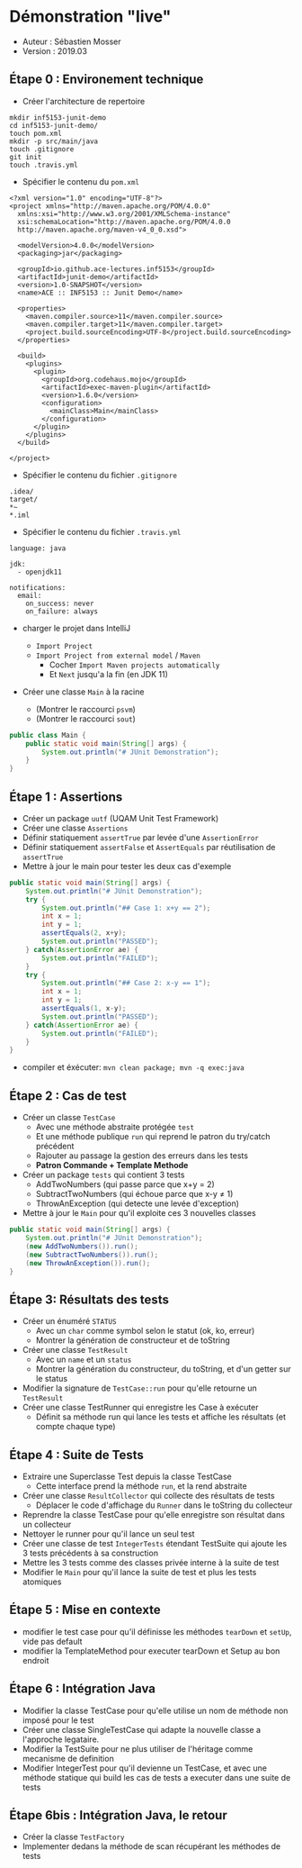 # Démonstration "live"

  * Auteur : Sébastien Mosser
  * Version : 2019.03


## Étape 0 : Environement technique

  * Créer l'architecture de repertoire

```
mkdir inf5153-junit-demo
cd inf5153-junit-demo/
touch pom.xml
mkdir -p src/main/java
touch .gitignore
git init
touch .travis.yml
```

  * Spécifier le contenu du `pom.xml`

```
<?xml version="1.0" encoding="UTF-8"?>
<project xmlns="http://maven.apache.org/POM/4.0.0"
  xmlns:xsi="http://www.w3.org/2001/XMLSchema-instance"
  xsi:schemaLocation="http://maven.apache.org/POM/4.0.0
  http://maven.apache.org/maven-v4_0_0.xsd">

  <modelVersion>4.0.0</modelVersion>
  <packaging>jar</packaging>

  <groupId>io.github.ace-lectures.inf5153</groupId>
  <artifactId>junit-demo</artifactId>
  <version>1.0-SNAPSHOT</version>
  <name>ACE :: INF5153 :: Junit Demo</name>

  <properties>
    <maven.compiler.source>11</maven.compiler.source>
    <maven.compiler.target>11</maven.compiler.target>
    <project.build.sourceEncoding>UTF-8</project.build.sourceEncoding>
  </properties>

  <build>
    <plugins>
      <plugin>
        <groupId>org.codehaus.mojo</groupId>
        <artifactId>exec-maven-plugin</artifactId>
        <version>1.6.0</version>
        <configuration>
          <mainClass>Main</mainClass>
        </configuration>
      </plugin>
    </plugins>
  </build>

</project>
```

  * Spécifier le contenu du fichier `.gitignore`

```
.idea/
target/
*~
*.iml
```

  * Spécifier le contenu du fichier `.travis.yml`

```
language: java

jdk:
  - openjdk11

notifications:
  email:
    on_success: never
    on_failure: always
```

  * charger le projet dans IntelliJ
    * `Import Project`
    * `Import Project from external model` / `Maven`
      * Cocher `Import Maven projects automatically` 
      * Et `Next` jusqu'a la fin (en JDK 11)

  * Créer une classe `Main` à la racine
    * (Montrer le raccourci `psvm`)
    * (Montrer le raccourci `sout`)

```java
public class Main {
    public static void main(String[] args) {
        System.out.println("# JUnit Demonstration");
    }
}
``` 

## Étape 1 : Assertions

  * Créer un package `uutf` (UQAM Unit Test Framework)
  * Créer une classe `Assertions`
  * Définir statiquement `assertTrue` par levée d'une `AssertionError`
  * Définir statiquement `assertFalse` et `AssertEquals` par réutilisation de `assertTrue`
  * Mettre à jour le main pour tester les deux cas d'exemple

```java
public static void main(String[] args) {
    System.out.println("# JUnit Demonstration");
    try {
        System.out.println("## Case 1: x+y == 2");
        int x = 1;
        int y = 1;
        assertEquals(2, x+y);
        System.out.println("PASSED");
    } catch(AssertionError ae) {
        System.out.println("FAILED");
    }
    try {
        System.out.println("## Case 2: x-y == 1");
        int x = 1;
        int y = 1;
        assertEquals(1, x-y);
        System.out.println("PASSED");
    } catch(AssertionError ae) {
        System.out.println("FAILED");
    }
}
```

  * compiler et éxécuter: `mvn clean package; mvn -q exec:java` 

## Étape 2 : Cas de test

  * Créer un classe `TestCase`
      * Avec une méthode abstraite protégée `test`
      * Et une méthode publique `run` qui reprend le patron du try/catch précédent
      * Rajouter au passage la gestion des erreurs dans les tests 
      * **Patron Commande + Template Methode** 
  * Créer un package `tests` qui contient 3 tests
      * AddTwoNumbers (qui passe parce que x+y = 2)
      * SubtractTwoNumbers (qui échoue parce que x-y ≠ 1)
      * ThrowAnException (qui detecte une levée d'exception)
  * Mettre à jour le `Main` pour qu'il exploite ces 3 nouvelles classes

```java
public static void main(String[] args) {
    System.out.println("# JUnit Demonstration");
    (new AddTwoNumbers()).run();
    (new SubtractTwoNumbers()).run();
    (new ThrowAnException()).run();
}
```
 
## Étape 3: Résultats des tests  

  * Créer un énuméré `STATUS`
      * Avec un `char` comme symbol selon le statut (ok, ko, erreur)
      * Montrer la génération de constructeur et de toString
  * Créer une classe `TestResult`
      * Avec un `name` et un `status`
      * Montrer la génération du constructeur, du toString, et d'un getter sur le status
  * Modifier la signature de `TestCase::run` pour qu'elle retourne un `TestResult`  
  * Créer une classe TestRunner qui enregistre les Case à exécuter
      * Définit sa méthode run qui lance les tests et affiche les résultats (et compte chaque type)
 
 
## Étape 4 : Suite de Tests

  * Extraire une Superclasse Test depuis la classe TestCase
      * Cette interface prend la méthode `run`, et la rend abstraite
  * Créer une classe `ResultCollector` qui collecte des résultats de tests
      * Déplacer le code d'affichage du `Runner` dans le toString du collecteur
  * Reprendre la classe TestCase pour qu'elle enregistre son résultat dans un collecteur 
  * Nettoyer le runner pour qu'il lance un seul test
  * Créer une classe de test `IntegerTests` étendant TestSuite qui ajoute les 3 tests précédents à sa construction
  * Mettre les 3 tests comme des classes privée interne à la suite de test
  * Modifier le `Main` pour qu'il lance la suite de test et plus les tests atomiques


## Étape 5 : Mise en contexte

  * modifier le test case pour qu'il définisse les méthodes `tearDown` et `setUp`, vide pas default
  * modifier la TemplateMethod pour executer tearDown et Setup au bon endroit  

  
## Étape 6 : Intégration Java

  * Modifier la classe TestCase pour qu'elle utilise un nom de méthode non imposé pour le test
  * Créer une classe SingleTestCase qui adapte la nouvelle classe a l'approche legataire.
  * Modifier la TestSuite pour ne plus utiliser de l'héritage comme mecanisme de definition
  * Modifier IntegerTest pour qu'il devienne un TestCase, et avec une méthode statique qui build les cas de tests a executer dans une suite de tests

## Étape 6bis : Intégration Java, le retour
 * Créer la classe `TestFactory`
 * Implementer dedans la méthode de scan récupérant les méthodes de tests


   